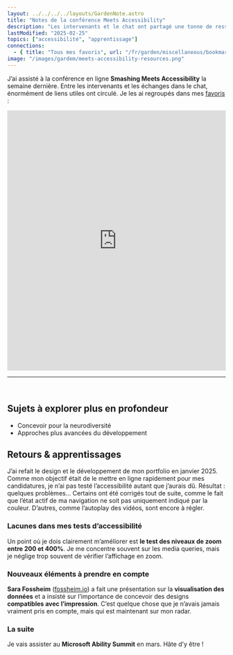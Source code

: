 ```yaml
---
layout: ../../../../layouts/GardenNote.astro
title: "Notes de la conférence Meets Accessibility"
description: "Les intervenants et le chat ont partagé une tonne de ressources intéressantes, et j'ai appris quelques trucs."
lastModified: "2025-02-25"
topics: ["accessibilité", "apprentissage"]
connections:
  - { title: "Tous mes favoris", url: "/fr/garden/miscellaneous/bookmarks" }
image: "/images/gardem/meets-accessibility-resources.png"
---
```


J’ai assisté à la conférence en ligne **Smashing Meets Accessibility** la semaine dernière. Entre les intervenants et les échanges dans le chat, énormément de liens utiles ont circulé. Je les ai regroupés dans mes [favoris](/garden/miscellaneous/bookmarks) :  
<iframe style="border: 0; width: 100%; height: 600px;" allowfullscreen frameborder="0" src="https://raindrop.io/savedbyjo/meets-accessibility-resources-52692319/embed"></iframe>

<br>
<hr>
<br>

## Sujets à explorer plus en profondeur  
- Concevoir pour la neurodiversité  
- Approches plus avancées du développement  

## Retours & apprentissages  

J’ai refait le design et le développement de mon portfolio en janvier 2025. Comme mon objectif était de le mettre en ligne rapidement pour mes candidatures, je n’ai pas testé l’accessibilité autant que j’aurais dû. Résultat : quelques problèmes… Certains ont été corrigés tout de suite, comme le fait que l’état actif de ma navigation ne soit pas uniquement indiqué par la couleur. D’autres, comme l’autoplay des vidéos, sont encore à régler.  

### Lacunes dans mes tests d’accessibilité  
Un point où je dois clairement m’améliorer est **le test des niveaux de zoom entre 200 et 400%**. Je me concentre souvent sur les media queries, mais je néglige trop souvent de vérifier l’affichage en zoom.  

### Nouveaux éléments à prendre en compte  
**Sara Fossheim** ([fossheim.io](https://fossheim.io)) a fait une présentation sur la **visualisation des données** et a insisté sur l’importance de concevoir des designs **compatibles avec l’impression**. C’est quelque chose que je n’avais jamais vraiment pris en compte, mais qui est maintenant sur mon radar.  

### La suite  
Je vais assister au **Microsoft Ability Summit** en mars. Hâte d’y être !  
